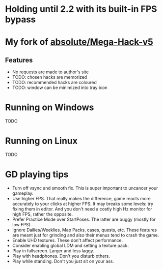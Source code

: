 # Holding until 2.2 with its built-in FPS bypass
# My fork of [absoIute/Mega-Hack-v5](https://github.com/absoIute/Mega-Hack-v5)
## Features
* No requests are made to author's site
* TODO: chosen hacks are memorized
* TODO: recommended hacks are coloured
* TODO: window can be minimized into tray icon
# Running on Windows
TODO
# Running on Linux
TODO
# GD playing tips
* Turn off vsync and smooth fix. This is super important to uncancer your gameplay.
* Use higher FPS. That really makes the difference, game reacts more accurately to your clicks at higher FPS. It may breaks some levels: try fixing them in editor. And you don't need a costly high Hz monitor for high FPS, rather the opposite.
* Prefer Practice Mode over StartPoses. The latter are buggy (mostly for low FPS).
* Ignore Dailies/Weeklies, Map Packs, cases, quests, etc. These features are meant just for grinding and also their menus tend to crash the game.
* Enable UHD textures. These don't affect performance.
* Consider enabling global LDM and setting a texture pack.
* Play in fullscreen. Larger and less laggy.
* Play with headphones. Don't you disturb others.
* Play while standing. Don't you just sit on your ass.
